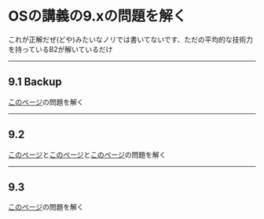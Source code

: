 # OSの講義の9.xの問題を解く

これが正解だぜ(どや)みたいなノリでは書いてないです、ただの平均的な技術力を持っているB2が解いているだけ

---

## 9.1 Backup

[このページ](https://ie.u-ryukyu.ac.jp/~kono/lecture/os/ex/problem/140.html)の問題を解く

---

## 9.2

[このページ](https://ie.u-ryukyu.ac.jp/~kono/lecture/os/ex/problem/230.html)と[このページ](https://ie.u-ryukyu.ac.jp/~kono/lecture/os/os09/gpgsm.html)と[このページ](https://ie.u-ryukyu.ac.jp/~kono/lecture/os/os09/openssl-smime.html)の問題を解く

---

## 9.3

[このページ](https://ie.u-ryukyu.ac.jp/~kono/lecture/os/ex/problem/195.html)の問題を解く
